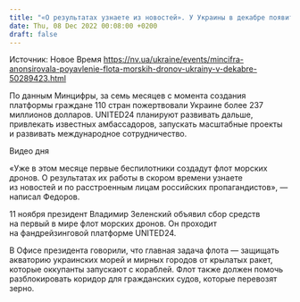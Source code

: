 ```yaml
---
title: "«О результатах узнаете из новостей». У Украины в декабре появится флот морских дронов — Федоров"
date: Thu, 08 Dec 2022 00:08:00 +0200
draft: false
---
```

Источник: Новое Время https://nv.ua/ukraine/events/mincifra-anonsirovala-poyavlenie-flota-morskih-dronov-ukrainy-v-dekabre-50289423.html


 По данным Минцифры, за семь месяцев с момента создания платформы граждане 110 стран пожертвовали Украине более 237 миллионов долларов. UNITED24 планируют развивать дальше, привлекать известных амбассадоров, запускать масштабные проекты и развивать международное сотрудничество.

 Видео дня   

«Уже в этом месяце первые беспилотники создадут флот морских дронов. О результатах их работы в скором времени узнаете из новостей и по расстроенным лицам российских пропагандистов», — написал Федоров.

11 ноября президент Владимир Зеленский объявил сбор средств на первый в мире флот морских дронов. Он проходит на фандрейзинговой платформе UNITED24.

В Офисе президента говорили, что главная задача флота — защищать акваторию украинских морей и мирных городов от крылатых ракет, которые оккупанты запускают с кораблей. Флот также должен помочь разблокировать коридор для гражданских судов, которые перевозят зерно.
